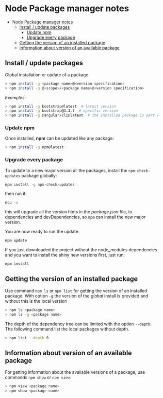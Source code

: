 # Node Package manager notes

- [Node Package manager notes](#node-package-manager-notes)
  - [Install / update packages](#install--update-packages)
    - [Update npm](#update-npm)
    - [Upgrade every package](#upgrade-every-package)
  - [Getting the version of an installed package](#getting-the-version-of-an-installed-package)
  - [Information about version of an available package](#information-about-version-of-an-available-package)

## Install / update packages

Global installation or update of a package

```bash
> npm install -g <package name>@<version specification>
> npm install -g @<scope>/<package name>@<version specification>
```

*Examples*:

```bash
> npm install -g bootstrap@latest  # latest version
> npm install -g bootstrap@3.3.7  # specific version
> npm install -g @angular/cli@latest  # the installed package is part of a specified scope
```

### Update npm

Once installed, **npm** can be updated like any package:

```bash
> npm install -g npm@latest
```

### Upgrade every package

To update to a new major version all the packages, install the `npm-check-updates` package globally:

```bash
npm install -g npm-check-updates
```

then run it:

```bash
ncu -u
```

this will upgrade all the version hints in the *package.json* file, to dependencies and devDependencies, so `npm` can install the new major version.

You are now ready to run the update:

```bash
npm update
```

If you just downloaded the project without the node_modules dependencies and you want to install the shiny new versions first, just run:

```bash
npm install
```


## Getting the version of an installed package

Use command `npm ls` or `npm list` for getting the version of an installed package. With option `-g` the version of the *global* install is provided and without this is the local version

```bash
> npm ls <package name>
> npm ls -g <package name>
```

The depth of the dependency tree can be limited with the option `--depth`. The following command list the local packages without depth.

```bash
> npm list --depth 0
```

## Information about version of an available package

For getting information about the available versions of a package, use commands `npm show` or `npm view`:

```bash
> npm view <package name>
> npm show <package name>
```